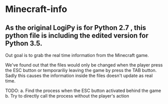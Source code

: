 # Minecraft-info

As the original LogiPy is for Python 2.7 , this python file is including the edited version for Python 3.5.
------------
Out goal is to grab the real time information from the Minecraft game.

We've found out that the files would only be changed when the player press the ESC button or temporariliy leaving the game by press the TAB button. Sadly this causes the information inside the files doesn't update as real time.

TODO:
a. Find the process when the ESC button activated behind the game 
b. Try to directly call the process without the player's action
